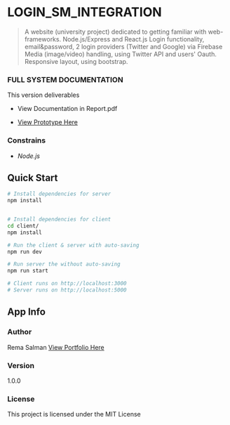 # LOGIN_SM_INTEGRATION

> A website (university project) dedicated to getting familiar with web-frameworks.
> Node.js/Express and React.js
> Login functionality, email&password, 2 login providers (Twitter and Google) via Firebase
> Media (image/video) handling, using Twitter API and users' Oauth.
> Responsive layout, using bootstrap.

### FULL SYSTEM DOCUMENTATION

This version deliverables

- View Documentation in Report.pdf

- [View Prototype Here](https://youtu.be/DZh0HRcSS_Q)

### Constrains

- _Node.js_

## Quick Start

```bash
# Install dependencies for server
npm install


# Install dependencies for client
cd client/
npm install

# Run the client & server with auto-saving
npm run dev

# Run server the without auto-saving
npm run start

# Client runs on http://localhost:3000
# Server runs on http://localhost:5000
```

## App Info

### Author

Rema Salman
[View Portfolio Here](https://www.behance.net/remasalmana998)

### Version

1.0.0

### License

This project is licensed under the MIT License
